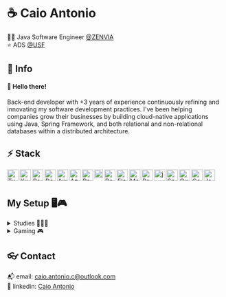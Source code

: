 # :coffee: Caio Antonio

:technologist: Java Software Engineer [@ZENVIA](https://github.com/zenvia)  
:star: ADS [@USF](https://www.usf.edu.br/)<br/>

## :speech_balloon: Info

#### 👋 Hello there!

Back-end developer with +3 years of experience continuously refining and innovating my software development practices. I've been helping companies grow their businesses by building cloud-native applications using Java, Spring Framework, and both relational and non-relational databases within a distributed architecture.

## :zap: Stack

<img align="left" alt="Tux" width="26px" src="https://user-images.githubusercontent.com/58996814/210672715-96d6812c-3358-4395-90a0-be9ba85ba3d7.png" />
<img align="left" alt="Kubernetes" width="26px" src="https://github.com/caioantoniodev/caioantoniodev/assets/58996814/66ea289e-43eb-4c58-8e32-a6c534a82913" />
<img align="left" alt="Rancher" width="26px" src="https://github.com/caioantoniodev/caioantoniodev/assets/58996814/6ca7e544-6638-44dc-96cc-76add67c2802" />
<img align="left" alt="Docker" width="26px" src="https://user-images.githubusercontent.com/58996814/210672663-273bf564-be62-46ac-a15b-e04b7abb40e1.png" />
<img align="left" alt="Aws" width="26px" src="https://user-images.githubusercontent.com/58996814/210672543-5f27130f-79c7-4855-95a2-53a8150db17f.png" />
<img align="left" alt="Azure" width="26px" src="https://user-images.githubusercontent.com/58996814/210670950-454907fc-dc2c-47fb-9bd3-e778a1f363f3.png" />
<img align="left" alt="Rabbit" width="26px" src="https://user-images.githubusercontent.com/58996814/210672416-bef9cf2b-8ca5-46c7-a72f-6ff695e4ead5.png" />
<img align="left" alt="Kafka" width="20px" src="https://github.com/caioantoniodev/caioantoniodev/assets/58996814/e32962f7-6572-40eb-b106-8b40b7abd8c5" />
<img align="left" alt="DataDog" width="26px" src="https://user-images.githubusercontent.com/58996814/210672063-5fb03b1a-e4f3-4f60-9a03-138da32a645a.png" />
<img align="left" alt="Elastic" width="26px" src="https://user-images.githubusercontent.com/58996814/210672054-baabc344-6663-44b3-b809-9df5d9f35a62.png" />
<img align="left" alt="Mongodb" width="26px" src="https://user-images.githubusercontent.com/58996814/210673096-ceb725a4-d73e-44a5-a8aa-bb085c5f4415.png" />
<img align="left" alt="Postgres" width="26px" src="https://user-images.githubusercontent.com/58996814/210673083-2901fa98-6451-4917-877b-8e38504b215f.png" />
<img align="left" alt="java" width="26px" src="https://user-images.githubusercontent.com/58996814/210672068-3287d0d0-5874-4a92-bb6d-64fca80660ca.png">
<img align="left" alt="Spring" width="26px" src="https://user-images.githubusercontent.com/58996814/210671608-eaaad734-f3dd-49a0-8418-1781076abc2c.png" />
<img align="left" alt="Quarkus" width="26px" src="https://user-images.githubusercontent.com/58996814/210672047-c5bfe10c-2d9d-4e2b-85bf-db654e178f64.png" />
<img align="left" alt="GoLang" width="26px" src="https://emojis.slackmojis.com/emojis/images/1454546974/291/golang.png?1454546974" />
<img align="left" alt="Js" width="26px" src="https://user-images.githubusercontent.com/58996814/210673231-dff22a35-e5fc-44bd-8ec3-a63b64d14d02.png" />

<br />

<br />

## My Setup 🖥️🎮

<details>
  
<summary>Studies 👨🏻‍💻</summary>
  
  - **Laptop:** Macbook Air M1 [8GB 256GB]
    
  - **Peripherals:**
    - Keyboard [Cooler Master CK721]
    - Mouse [VXE Dragonfly R11 Series]
    - Monitor [LG Ultrawide 25" 75hz]
      
  - **Tools:** 
    - JetBrains Toolbox [InttelliJ and DataGrip]
    - VSCode
    - Iterm2 [Fish and Spaceship]
    - Postico
    - Insominia
    - Red
    - NoSQL Workbench
    - Mongosh
    - KCat
      
</details>

<details>
<summary>Gaming 🎮</summary>

  - **Gaming PC:**
    - Ryzen 5 5600
    - 32GB DDR4
    - GTX 1650
    - SSD NVMe 256GB [SO]
    - SSD NVMe 2TB [Data]
    - Water Cooler 240mm
      
  - **Peripherals:**
    - Keyboard [Cooler Master CK721]
    - Mouse [VXE Dragonfly R11 Series]
    - Monitor [LG Ultragear 24" 144hz]
    - Headset [Hyper Cloud Stinger Wirelles]
      
  - **Other:** [Any other specific details about your gaming setup]
</details>

## :eyeglasses: Contact

:mailbox_with_mail: email: [caio.antonio.c@outlook.com](mailto:caiocichetti08@gmail.com)  
:link: linkedin: [Caio Antonio](https://www.linkedin.com/in/caioantoniocr)
